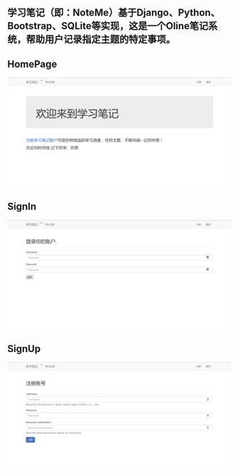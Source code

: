 ## 学习笔记（即：NoteMe）基于Django、Python、Bootstrap、SQLite等实现，这是⼀个Oline笔记系统，帮助用户记录指定主题的特定事项。

## HomePage
 ![](./ShowTime/noteMe-homePage.png)


## SignIn
 ![](./ShowTime/noteMe-Login.png)


## SignUp
 ![](./ShowTime/noteMe-register.png)

